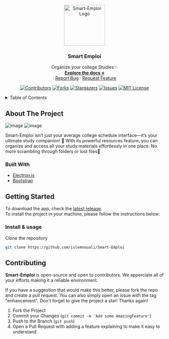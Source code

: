 <div id="top"></div>

<!-- PROJECT LOGO -->
<br />
<div align="center">

  <a href="https://github.com/islemnouali/Smart-Emploi">
    <img src="https://i.imgur.com/V9M3bUI.png" alt="Smart-Emploi Logo" width="130" height="130">
  </a>

  <h3 align="center">Smart Emploi</h3>

  <p align="center">
    Organize your college Studies✨
    <br />
    <a href="https://github.com/islemnouali/Smart-Emploi"><strong>Explore the docs »</strong></a>
    <br />
    ·
    <a href="https://github.com/islemnouali/Smart-Emploi/issues">Report Bug</a>
    ·
    <a href="https://github.com/islemnouali/Smart-Emploi/issues">Request Feature</a>
  </p>
  
  [![Contributors][contributors-shield]][contributors-url]
  [![Forks][forks-shield]][forks-url]
  [![Stargazers][stars-shield]][stars-url]
  [![Issues][issues-shield]][issues-url]
  [![MIT License][license-shield]][license-url]
</div>

<!-- TABLE OF CONTENTS -->
<details>
  <summary>Table of Contents</summary>
  <ol>
    <li>
      <a href="#about-the-project">About The Project</a>
      <ul>
        <li><a href="#built-with">Built With</a></li>
      </ul>
    </li>
    <li>
      <a href="#structure">Structure</a>
    </li>
    <li>
      <a href="#getting-started">Getting Started</a>
      <ul>
        <li><a href="#installation">Installation & usage</a></li>
      </ul>
    </li>
    <li><a href="#contributing">Contributing</a></li>
    <li><a href="#license">License</a></li>
  </ol>
</details>

<!-- ABOUT THE PROJECT -->
## About The Project

![image](https://i.imgur.com/cmjE6Ti.png)
![image](https://i.imgur.com/tRbVjlV.png)

Smart-Emploi isn’t just your average college schedule interface—it’s your ultimate study companion! 🚀 With its powerful resources feature, you can organize and access all your study materials effortlessly in one place. No more scrambling through folders or lost files🥳

### Built With
* [Electron.js](https://www.electronjs.org/)
* [Bootstrap](https://getbootstrap.com/)

<!-- GETTING STARTED -->
## Getting Started
To download the app, check the [latest release](https://github.com/islemnouali/Smart-Emploi/releases).<br>
To install the project in your machine, please follow the instructions below:

### Install & usage

Clone the repository
  ```sh
  git clone https://github.com/islemnouali/Smart-Emploi
  ```

<!-- CONTRIBUTING -->
## Contributing

**Smart-Emploi** is open-source and open to contributors. We apperciate all of your efforts making it a reliable environment.

If you have a suggestion that would make this better, please fork the repo and create a pull request. You can also simply open an issue with the tag "enhancement".
Don't forget to give the project a star! Thanks again!

1. Fork the Project
3. Commit your Changes (`git commit -m 'Add some AmazingFeature'`)
4. Push to the Branch (`git push`)
5. Open a Pull Request with adding a feature explaining to make it easy to understand



[contributors-shield]: https://img.shields.io/github/contributors/islemnouali/Smart-Emploi.svg?style=for-the-badge
[contributors-url]: https://github.com/islemnouali/Smart-Emploi/graphs/contributors
[forks-shield]: https://img.shields.io/github/forks/islemnouali/Smart-Emploi.svg?style=for-the-badge
[forks-url]: https://github.com/islemnouali/Smart-Emploi/network/members
[stars-shield]: https://img.shields.io/github/stars/islemnouali/Smart-Emploi.svg?style=for-the-badge
[stars-url]: https://github.com/islemnouali/Smart-Emploi/stargazers
[issues-shield]: https://img.shields.io/github/issues/islemnouali/Smart-Emploi.svg?style=for-the-badge
[issues-url]: https://github.com/islemnouali/Smart-Emploi/issues
[license-shield]: https://img.shields.io/github/license/islemnouali/Smart-Emploi.svg?style=for-the-badge
[license-url]: https://github.com/Smart-Emploi/shibhouse/blob/master/LICENSE.md
